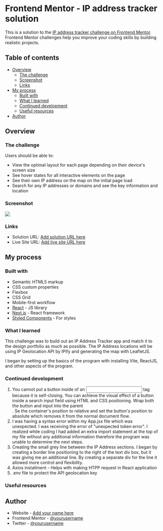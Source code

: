 # Frontend Mentor - IP address tracker solution

This is a solution to the [IP address tracker challenge on Frontend Mentor](https://www.frontendmentor.io/challenges/ip-address-tracker-I8-0yYAH0). Frontend Mentor challenges help you improve your coding skills by building realistic projects. 

## Table of contents

- [Overview](#overview)
  - [The challenge](#the-challenge)
  - [Screenshot](#screenshot)
  - [Links](#links)
- [My process](#my-process)
  - [Built with](#built-with)
  - [What I learned](#what-i-learned)
  - [Continued development](#continued-development)
  - [Useful resources](#useful-resources)
- [Author](#author)

## Overview

### The challenge

Users should be able to:

- View the optimal layout for each page depending on their device's screen size
- See hover states for all interactive elements on the page
- See their own IP address on the map on the initial page load
- Search for any IP addresses or domains and see the key information and location

### Screenshot

![](./screenshot.jpg)

### Links

- Solution URL: [Add solution URL here](https://your-solution-url.com)
- Live Site URL: [Add live site URL here](https://your-live-site-url.com)

## My process

### Built with

- Semantic HTML5 markup
- CSS custom properties
- Flexbox
- CSS Grid
- Mobile-first workflow
- [React](https://reactjs.org/) - JS library
- [Next.js](https://nextjs.org/) - React framework
- [Styled Components](https://styled-components.com/) - For styles


### What I learned

This challenge was to build out an IP Address Tracker app and match it to the design portfolio as much as possible. The IP Address locations will be using IP Geolocation API by IPify and generating the map with LeafletJS. 

I began by setting up the basics of the program with installing Vite, ReactJS, and other aspects of the program.


### Continued development

1. You cannot put a button inside of an <input> tag because it is self-closing. You can achieve the visual effect of a button inside a search input field using HTML and CSS positioning. Wrap both the button and input into the parent <div>. Se the container's position to relative and set the button's position to absolute which removes it from the normal document flow.
2. I was having a syntax error within my App.jsx file which was unexpected. I was receiving the error of "unexpected token error". I realized while coding I had added an extra import statement at the top of my file without any additional information therefore the program was unable to determine the next steps.
3. Creating the small grey line between the IP Address sections. I began by creating a border line positioning to the right of the text div box, but it was giving me an additional line. By creating a separate div for the line it allowed more control and flexibility. 
4. Axios installment  - Helps with making HTPP request in React application
5. .env file to protect the API geolocation key

### Useful resources



## Author

- Website - [Add your name here](https://www.your-site.com)
- Frontend Mentor - [@yourusername](https://www.frontendmentor.io/profile/yourusername)
- Twitter - [@yourusername](https://www.twitter.com/yourusername)

